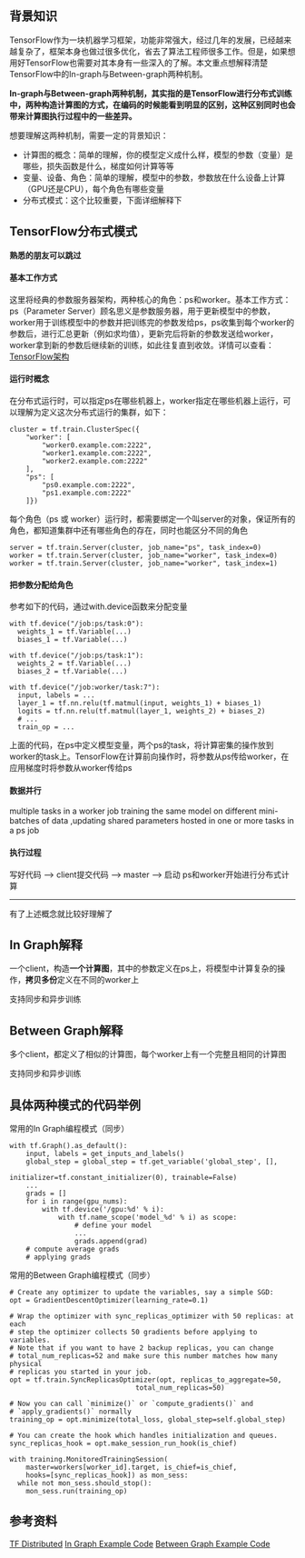 
## 背景知识

TensorFlow作为一块机器学习框架，功能非常强大，经过几年的发展，已经越来越复杂了，框架本身也做过很多优化，省去了算法工程师很多工作。但是，如果想用好TensorFlow也需要对其本身有一些深入的了解。本文重点想解释清楚TensorFlow中的In-graph与Between-graph两种机制。

**In-graph与Between-graph两种机制，其实指的是TensorFlow进行分布式训练中，两种构造计算图的方式，在编码的时候能看到明显的区别，这种区别同时也会带来计算图执行过程中的一些差异。**

想要理解这两种机制，需要一定的背景知识：

+ 计算图的概念：简单的理解，你的模型定义成什么样，模型的参数（变量）是哪些，损失函数是什么，梯度如何计算等等
+ 变量、设备、角色：简单的理解，模型中的参数，参数放在什么设备上计算（GPU还是CPU），每个角色有哪些变量
+ 分布式模式：这个比较重要，下面详细解释下

## TensorFlow分布式模式

**熟悉的朋友可以跳过**

#### 基本工作方式
这里将经典的参数服务器架构，两种核心的角色：ps和worker。基本工作方式：ps（Parameter Server）顾名思义是参数服务器，用于更新模型中的参数，worker用于训练模型中的参数并把训练完的参数发给ps，ps收集到每个worker的参数后，进行汇总更新（例如求均值），更新完后将新的参数发送给worker，worker拿到新的参数后继续新的训练，如此往复直到收敛。详情可以查看：[TensorFlow架构](https://www.tensorflow.org/extend/architecture)

#### 运行时概念
在分布式运行时，可以指定ps在哪些机器上，worker指定在哪些机器上运行，可以理解为定义这次分布式运行的集群，如下：
```
cluster = tf.train.ClusterSpec({
    "worker": [
        "worker0.example.com:2222",
        "worker1.example.com:2222",
        "worker2.example.com:2222"
    ],
    "ps": [
        "ps0.example.com:2222",
        "ps1.example.com:2222"
    ]})
```
每个角色（ps 或 worker）运行时，都需要绑定一个叫server的对象，保证所有的角色，都知道集群中还有哪些角色的存在，同时也能区分不同的角色
```
server = tf.train.Server(cluster, job_name="ps", task_index=0)
worker = tf.train.Server(cluster, job_name="worker", task_index=0)
worker = tf.train.Server(cluster, job_name="worker", task_index=1)
```

#### 把参数分配给角色

参考如下的代码，通过with.device函数来分配变量
```
with tf.device("/job:ps/task:0"):
  weights_1 = tf.Variable(...)
  biases_1 = tf.Variable(...)

with tf.device("/job:ps/task:1"):
  weights_2 = tf.Variable(...)
  biases_2 = tf.Variable(...)

with tf.device("/job:worker/task:7"):
  input, labels = ...
  layer_1 = tf.nn.relu(tf.matmul(input, weights_1) + biases_1)
  logits = tf.nn.relu(tf.matmul(layer_1, weights_2) + biases_2)
  # ...
  train_op = ...
```
上面的代码，在ps中定义模型变量，两个ps的task，将计算密集的操作放到worker的task上。TensorFlow在计算前向操作时，将参数从ps传给worker，在应用梯度时将参数从worker传给ps

#### 数据并行

multiple tasks in a worker job training the same model on different mini-batches of data ,updating shared parameters hosted in one or more tasks in a ps job

#### 执行过程
写好代码 --> client提交代码 --> master --> 启动 ps和worker开始进行分布式计算

---
有了上述概念就比较好理解了


## In Graph解释

一个client，构造**一个计算图**，其中的参数定义在ps上，将模型中计算复杂的操作，**拷贝多份**定义在不同的worker上

支持同步和异步训练

## Between Graph解释

多个client，都定义了相似的计算图，每个worker上有一个完整且相同的计算图

支持同步和异步训练


## 具体两种模式的代码举例

常用的In Graph编程模式（同步）
```
with tf.Graph().as_default():
    input, labels = get_inputs_and_labels()
    global_step = global_step = tf.get_variable('global_step', [],
                                initializer=tf.constant_initializer(0), trainable=False)
    ...
    grads = []
    for i in range(gpu_nums):
        with tf.device('/gpu:%d' % i):
            with tf.name_scope('model_%d' % i) as scope:
                # define your model
                ...
                grads.append(grad)
    # compute average grads
    # applying grads
```

常用的Between Graph编程模式（同步）
```
# Create any optimizer to update the variables, say a simple SGD:
opt = GradientDescentOptimizer(learning_rate=0.1)

# Wrap the optimizer with sync_replicas_optimizer with 50 replicas: at each
# step the optimizer collects 50 gradients before applying to variables.
# Note that if you want to have 2 backup replicas, you can change
# total_num_replicas=52 and make sure this number matches how many physical
# replicas you started in your job.
opt = tf.train.SyncReplicasOptimizer(opt, replicas_to_aggregate=50,
                               total_num_replicas=50)
                               
# Now you can call `minimize()` or `compute_gradients()` and
# `apply_gradients()` normally
training_op = opt.minimize(total_loss, global_step=self.global_step)

# You can create the hook which handles initialization and queues.
sync_replicas_hook = opt.make_session_run_hook(is_chief)

with training.MonitoredTrainingSession(
    master=workers[worker_id].target, is_chief=is_chief,
    hooks=[sync_replicas_hook]) as mon_sess:
  while not mon_sess.should_stop():
    mon_sess.run(training_op)
```


## 参考资料
[TF Distributed](https://www.tensorflow.org/deploy/distributed)
[In Graph Example Code](https://github.com/tensorflow/models/blob/master/tutorials/image/cifar10/cifar10_multi_gpu_train.py)
[Between Graph Example Code](https://www.tensorflow.org/api_docs/python/tf/train/SyncReplicasOptimizer)
